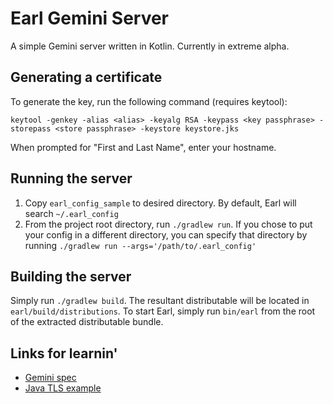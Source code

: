 # Earl Gemini Server

A simple Gemini server written in Kotlin. Currently in extreme alpha.

## Generating a certificate
To generate the key, run the following command (requires keytool):
```
keytool -genkey -alias <alias> -keyalg RSA -keypass <key passphrase> -storepass <store passphrase> -keystore keystore.jks
```
When prompted for "First and Last Name", enter your hostname.

## Running the server

1. Copy `earl_config_sample` to desired directory. By default, Earl will search `~/.earl_config`
2. From the project root directory, run `./gradlew run`. If you chose to put your config in a different directory, you can specify that directory by running `./gradlew run --args='/path/to/.earl_config'`

## Building the server

Simply run `./gradlew build`. The resultant distributable will be located in `earl/build/distributions`. To start Earl, simply run `bin/earl` from the root of the extracted distributable bundle.

## Links for learnin'

- [Gemini spec](https://gemini.circumlunar.space/docs/specification.html)
- [Java TLS example](https://docs.oracle.com/javase/10/security/sample-code-illustrating-secure-socket-connection-client-and-server.htm#GUID-3561ED02-174C-4E65-8BB1-5995E9B7282C__CLASSFILESERVER.JAVA-3314B74B)
